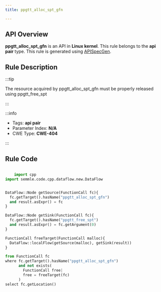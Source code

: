 ```yaml
---
title: ppgtt_alloc_spt_gfn

---
```



## API Overview
**ppgtt_alloc_spt_gfn** is an API in **Linux kernel**. This rule belongs to the **api pair** type. This rule is generated using [APISpecGen](../../tools/APISpecGen).
## Rule Description

:::tip

The resource acquired by ppgtt_alloc_spt_gfn must be properly released using ppgtt_free_spt

:::

:::info

- Tags: **api pair**
- Parameter Index: **N/A**
- CWE Type: **CWE-404**

:::

## Rule Code
```python

    import cpp
import semmle.code.cpp.dataflow.new.DataFlow


DataFlow::Node getSource(FunctionCall fc){
  fc.getTarget().hasName("ppgtt_alloc_spt_gfn")
  and result.asExpr() = fc
}

DataFlow::Node getSink(FunctionCall fc){
  fc.getTarget().hasName("ppgtt_free_spt")
  and result.asExpr() = fc.getArgument(0)
}

FunctionCall freeTarget(FunctionCall malloc){
  DataFlow::localFlow(getSource(malloc), getSink(result))
}

from FunctionCall fc
where fc.getTarget().hasName("ppgtt_alloc_spt_gfn")
      and not exists(
        FunctionCall free| 
        free = freeTarget(fc)
      )
select fc.getLocation()

    
```